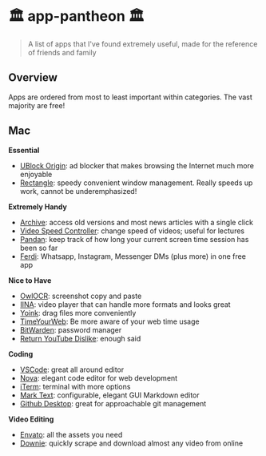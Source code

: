 # 🏛 app-pantheon 🏛

> A list of apps that I've found extremely useful, made for the reference of friends and family

## Overview

Apps are ordered from most to least important within categories. The vast majority are free!

## Mac

**Essential**

- [UBlock Origin](https://chrome.google.com/webstore/detail/ublock-origin/cjpalhdlnbpafiamejdnhcphjbkeiagm): ad blocker that makes browsing the Internet much more enjoyable
- [Rectangle](https://github.com/fikovnik/ShiftIt): speedy convenient window management. Really speeds up work, cannot be underemphasized!

**Extremely Handy**

- [Archive](https://chrome.google.com/webstore/detail/archive-page/gcaimhkfmliahedmeklebabdgagipbia): access old versions and most news articles with a single click
- [Video Speed Controller](https://chrome.google.com/webstore/detail/video-speed-controller/nffaoalbilbmmfgbnbgppjihopabppdk): change speed of videos; useful for lectures
- [Pandan](https://apps.apple.com/us/app/pandan/id1569600264?mt=12): keep track of how long your current screen time session has been so far
- [Ferdi](https://getferdi.com/): Whatsapp, Instagram, Messenger DMs (plus more) in one free app

**Nice to Have**

- [OwlOCR](https://owlocr.com/): screenshot copy and paste
- [IINA](https://iina.io/): video player that can handle more formats and looks great
- [Yoink](https://apps.apple.com/us/app/yoink-improved-drag-and-drop/id4576224352): drag files more conveniently
- [TimeYourWeb](https://chrome.google.com/webstore/detail/timeyourweb-time-tracker/kfmlkgchpffnaphmlmjnimonlldbcpnh): Be more aware of your web time usage
- [BitWarden](https://bitwarden.com/): password manager
- [Return YouTube Dislike](https://chrome.google.com/webstore/detail/return-youtube-dislike/gebbhagfogifgggkldgodflihgfeippi): enough said

**Coding**

- [VSCode](https://code.visualstudio.com/): great all around editor
- [Nova](https://nova.app/): elegant code editor for web development
- [iTerm](https://iterm2.com/): terminal with more options
- [Mark Text](https://marktext.app/): configurable, elegant GUI Markdown editor
- [Github Desktop](https://desktop.github.com/): great for approachable git management

**Video Editing**

- [Envato](https://www.envato.com/): all the assets you need
- [Downie](https://software.charliemonroe.net/downie/): quickly scrape and download almost any video from online
